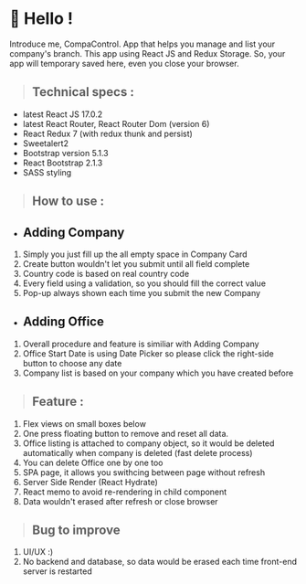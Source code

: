 # 🎉 Hello !

Introduce me, CompaControl. App that helps you manage and list your company's branch. This app using React JS and Redux Storage. So, your app will temporary saved here, even you close your browser.

> ## Technical specs :
- latest React JS 17.0.2
- latest React Router, React Router Dom (version 6)
- React Redux 7 (with redux thunk and persist)
- Sweetalert2
- Bootstrap version 5.1.3
- React Bootstrap 2.1.3
- SASS styling

> ## How to use :

- ## Adding Company
1. Simply you just fill up the all empty space in Company Card
2. Create button wouldn't let you submit until all field complete
3. Country code is based on real country code
4. Every field using a validation, so you should fill the correct value
5. Pop-up always shown each time you submit the new Company
 
 - ## Adding Office
1. Overall procedure and feature is similiar with Adding Company
2. Office Start Date is using Date Picker so please click the right-side button to choose any date
3. Company list is based on your company which you have created before

> ## Feature :

1. Flex views on small boxes below
2. One press floating button to remove and reset all data.
3. Office listing is attached to company object, so it would be deleted automatically when company is deleted (fast delete process)
4. You can delete Office one by one too
5. SPA page, it allows you swithcing between page without refresh
6. Server Side Render (React Hydrate)
7. React memo to avoid re-rendering in child component
8. Data wouldn't erased after refresh or close browser

> ## Bug to improve
1. UI/UX :)
2. No backend and database, so data would be erased each time front-end server is restarted

